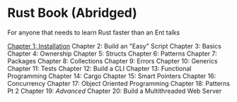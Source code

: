 Rust Book (Abridged)
====================

For anyone that needs to learn Rust faster than an Ent talks

[Chapter 1: Installation](CH1.md)
Chapter 2: Build an "Easy" Script
Chapter 3: Basics
Chapter 4: Ownership
Chapter 5: Structs
Chapter 6: Patterns
Chapter 7: Packages
Chapter 8: Collections
Chapter 9: Errors
Chapter 10: Generics
Chapter 11: Tests
Chapter 12: Build a CLI
Chapter 13: Functional Programming
Chapter 14: Cargo
Chapter 15: Smart Pointers
Chapter 16: Concurrency
Chapter 17: Object Oriented Programming
Chapter 18: Patterns Pt 2
Chapter 19: _Advanced_
Chapter 20: Build a Multithreaded Web Server

